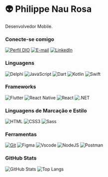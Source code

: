 # 👽 Philippe Nau Rosa

Desenvolvedor Mobile.

### Conecte-se comigo

[![Perfil DIO](https://img.shields.io/badge/-Meu%20Perfil%20na%20DIO-30A3DC?style=for-the-badge)](https://www.dio.me/users/philippe_bnu)
[![E-mail](https://img.shields.io/badge/-Email-000?style=for-the-badge&logo=microsoft-outlook&logoColor=E94D5F)](mailto:philippe.bnu@gmail.com)
[![LinkedIn](https://img.shields.io/badge/-LinkedIn-000?style=for-the-badge&logo=linkedin&logoColor=30A3DC)](https://www.linkedin.com/in/philippe-nau-rosa-724552185/)


### Linguagens

![Delphi](https://img.shields.io/badge/Delphi-CC342D?style=for-the-badge&logo=delphi&logoColor=white)
![JavaScript](https://img.shields.io/badge/JavaScript-000?style=for-the-badge&logo=javascript&logoColor=F0DB4F)
![Dart](https://img.shields.io/badge/Dart-0175C2?style=for-the-badge&logo=dart&logoColor=white)
![Kotlin](https://img.shields.io/badge/Kotlin-0095D5?&style=for-the-badge&logo=kotlin&logoColor=white)
![Swift](https://img.shields.io/badge/swift-F54A2A?style=for-the-badge&logo=swift&logoColor=white)

### Frameworks

![Flutter](https://img.shields.io/badge/Flutter-02569B?style=for-the-badge&logo=flutter&logoColor=white)
![React Native](https://img.shields.io/badge/React_Native-20232A?style=for-the-badge&logo=react&logoColor=61DAFB)
![React](https://img.shields.io/badge/React-20232A?style=for-the-badge&logo=react&logoColor=61DAFB)
![.NET](https://img.shields.io/badge/.NET-5C2D91?style=for-the-badge&logo=.net&logoColor=white)

### Linguagens de Marcação e Estilo
![HTML](https://img.shields.io/badge/HTML-000?style=for-the-badge&logo=html5&logoColor=30A3DC)
![CSS3](https://img.shields.io/badge/CSS3-000?style=for-the-badge&logo=css3&logoColor=E94D5F)
![Sass](https://img.shields.io/badge/Sass-000?style=for-the-badge&logo=sass)

### Ferramentas

[![Git](https://img.shields.io/badge/Git-000?style=for-the-badge&logo=git&logoColor=E94D5F)](https://git-scm.com/doc)
![Figma](https://img.shields.io/badge/Figma-696969?style=for-the-badge&logo=figma&logoColor=figma)
![Vscode](https://img.shields.io/badge/Vscode-007ACC?style=for-the-badge&logo=visual-studio-code&logoColor=white)
![NodeJS](https://img.shields.io/badge/node.js-6DA55F?style=for-the-badge&logo=node.js&logoColor=white)
![Postman](https://img.shields.io/badge/Postman-FF6C37.svg?style=for-the-badge&logo=Postman&logoColor=white)



### GitHub Stats

![GitHub Stats](https://github-readme-stats.vercel.app/api?username=Philippenau-Dev&theme=github_dark_dimmed)
![Top Langs](https://github-readme-stats-git-masterrstaa-rickstaa.vercel.app/api/top-langs/?username=Philippenau-Dev&theme=github_dark_dimmed)
